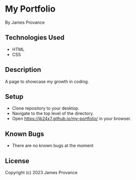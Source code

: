 # My Portfolio

By James Provance

## Technologies Used
* HTML
* CSS

## Description
A page to showcase my growth in coding.

## Setup
* Clone repository to your desktop.
* Navigate to the top level of the directory.
* Open https://jb24x7.github.io/my-portfolio/ in your browser.

## Known Bugs
* There are no known bugs at the moment

## License

Copyright (c) 2023 James Provance
